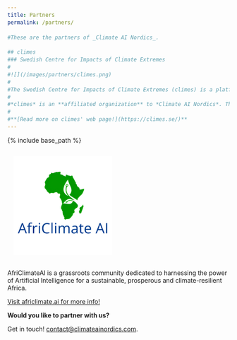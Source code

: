 ```yaml
---
title: Partners
permalink: /partners/

#These are the partners of _Climate AI Nordics_.

## climes
### Swedish Centre for Impacts of Climate Extremes
#
#![](/images/partners/climes.png)
#
#The Swedish Centre for Impacts of Climate Extremes (climes) is a platform for research and training to promote scientific progress in the study of climate extremes and support societal resilience. The centre bridges the physical, medical, social and engineering sciences and focuses on three overarching themes: compiling data on impacts of climate extremes; investigating the societal and physical interplays determining the impacts of an extreme; and building policy-actionable scenarios of impacts of future extremes. The Centre is funded by the Swedish Research Council.
#
#*climes* is an **affiliated organization** to *Climate AI Nordics*. The two share similar goals and objectives and collaborate on selected activities.
#
#**[Read more on climes' web page!](https://climes.se/)**
---
```

{% include base_path %}

<style>
img {
  width: 16em;
  margin: 1em;
}
</style>

![](/images/partners/africlimateai.png)

AfriClimateAI is a grassroots community dedicated to harnessing the power of Artificial Intelligence for a sustainable, prosperous and climate-resilient Africa. 

[Visit africlimate.ai for more info!](https://africlimate.ai/)

**Would you like to partner with us?**

Get in touch! [contact@climateainordics.com](mailto:contact@climateainordics.com).

